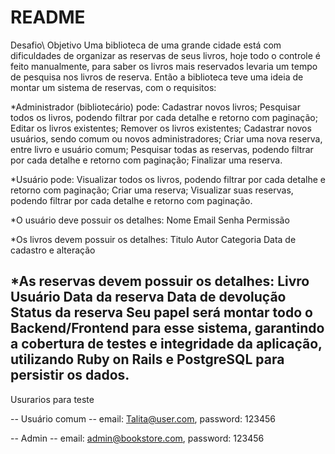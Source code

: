 # README
Desafio\ Objetivo
Uma biblioteca de uma grande cidade está com dificuldades de organizar as reservas de seus livros, hoje todo o controle é feito manualmente, para saber os livros mais reservados levaria um tempo de pesquisa nos livros de reserva. Então a biblioteca teve uma ideia de montar um sistema de reservas, com o requisitos:

*Administrador (bibliotecário) pode:
Cadastrar novos livros;
Pesquisar todos os livros, podendo filtrar por cada detalhe e retorno com paginação;
Editar os livros existentes;
Remover os livros existentes;
Cadastrar novos usuários, sendo comum ou novos administradores;
Criar uma nova reserva, entre livro e usuário comum;
Pesquisar todas as reservas, podendo filtrar por cada detalhe e retorno com paginação;
Finalizar uma reserva.

*Usuário pode:
Visualizar todos os livros, podendo filtrar por cada detalhe e retorno com paginação;
Criar uma reserva;
Visualizar suas reservas, podendo filtrar por cada detalhe e retorno com paginação.

*O usuário deve possuir os detalhes:
Nome
Email
Senha
Permissão

*Os livros devem possuir os detalhes:
Titulo
Autor
Categoria
Data de cadastro e alteração

*As reservas devem possuir os detalhes:
Livro
Usuário
Data da reserva
Data de devolução
Status da reserva
Seu papel será montar todo o Backend/Frontend para esse sistema, garantindo a cobertura de testes e integridade da aplicação, utilizando Ruby on Rails e PostgreSQL para persistir os dados.
---------------------------------------------------------------
Usurarios para teste

-- Usuário comum -- email: Talita@user.com, password: 123456

-- Admin -- email: admin@bookstore.com, password: 123456
